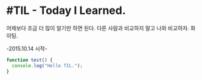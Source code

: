 #TIL - Today I Learned.
================================
어제보다 조금 더 많이 알기만 하면 된다. 다른 사람과 비교하지 말고 나와 비교하자. 화이팅.

-2015.10.14 시작-
```js
function test() {
  console.log("Hello TIL.");
}
```
